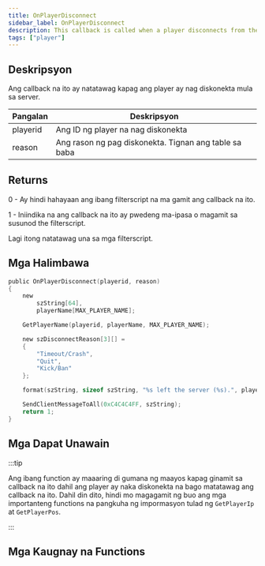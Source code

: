 ```yaml
---
title: OnPlayerDisconnect
sidebar_label: OnPlayerDisconnect
description: This callback is called when a player disconnects from the server.
tags: ["player"]
---
```


## Deskripsyon

Ang callback na ito ay natatawag kapag ang player ay nag diskonekta mula sa server.

| Pangalan      | Deskripsyon                                                |
| ------------- | ---------------------------------------------------------- |
| playerid      | Ang ID ng player na nag diskonekta                         |
| reason        | Ang rason ng pag diskonekta. Tignan ang table sa baba      |

## Returns

0 - Ay hindi hahayaan ang ibang filterscript na ma gamit ang callback na ito.

1 - Iniindika na ang callback na ito ay pwedeng ma-ipasa o magamit sa susunod the filterscript.

Lagi itong natatawag una sa mga filterscript.

## Mga Halimbawa

```c
public OnPlayerDisconnect(playerid, reason)
{
    new
        szString[64],
        playerName[MAX_PLAYER_NAME];

    GetPlayerName(playerid, playerName, MAX_PLAYER_NAME);

    new szDisconnectReason[3][] =
    {
        "Timeout/Crash",
        "Quit",
        "Kick/Ban"
    };

    format(szString, sizeof szString, "%s left the server (%s).", playerName, szDisconnectReason[reason]);

    SendClientMessageToAll(0xC4C4C4FF, szString);
    return 1;
}
```

## Mga Dapat Unawain

:::tip

Ang ibang function ay maaaring di gumana ng maayos kapag ginamit sa callback na ito dahil ang player ay naka diskonekta na bago matatawag ang callback na ito. Dahil din dito, hindi mo magagamit ng buo ang mga importanteng functions na pangkuha ng impormasyon tulad ng `GetPlayerIp` at `GetPlayerPos`.

:::

## Mga Kaugnay na Functions
